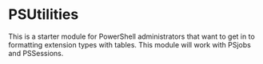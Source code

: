 # PSUtilities
This is a starter module for PowerShell administrators that want to get in to formatting extension types with tables.
This module will work with PSjobs and PSSessions.

